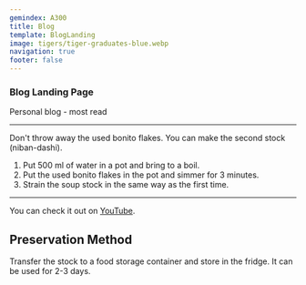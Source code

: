```yaml
---
gemindex: A300
title: Blog
template: BlogLanding
image: tigers/tiger-graduates-blue.webp
navigation: true
footer: false
---
```


### Blog Landing Page

Personal blog - most read

---

Don't throw away the used bonito flakes. You can make the second stock (niban-dashi).

1. Put 500 ml of water in a pot and bring to a boil.
2. Put the used bonito flakes in the pot and simmer for 3 minutes.
3. Strain the soup stock in the same way as the first time.

---

You can check it out on [YouTube](https://youtu.be/6Lxdp1R40EY).

## Preservation Method

Transfer the stock to a food storage container and store in the fridge. It can be used for 2-3 days.

<Tips />
